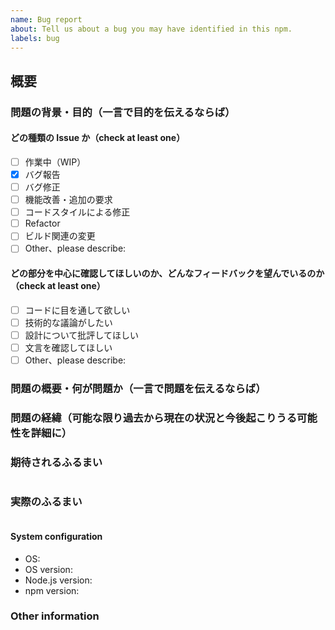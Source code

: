 ```yaml
---
name: Bug report
about: Tell us about a bug you may have identified in this npm.
labels: bug
---
```


<!-- ISSUE TEMPLATE -->

## 概要

<!-- Issueタイトルの日訳プラスアルファ -->

### 問題の背景・目的（一言で目的を伝えるならば）

<!-- 何ができるように or できないようになるのか（2、3行） -->
<!-- 変数のスコープを限定し，デバッグをしやすくするため -->

<!-- Update "[ ]" to "[x]" to check a box -->

#### どの種類の Issue か（check at least one）

- [ ] 作業中（WIP）
- [x] バグ報告
- [ ] バグ修正
- [ ] 機能改善・追加の要求
- [ ] コードスタイルによる修正
- [ ] Refactor
- [ ] ビルド関連の変更
- [ ] Other、please describe:

#### どの部分を中心に確認してほしいのか、どんなフィードバックを望んでいるのか（check at least one）

- [ ] コードに目を通して欲しい
- [ ] 技術的な議論がしたい
- [ ] 設計について批評してほしい
- [ ] 文言を確認してほしい
- [ ] Other、please describe:

### 問題の概要・何が問題か（一言で問題を伝えるならば）

<!-- message変数が様々な場所から呼ばれる可能性がある -->

### 問題の経緯（可能な限り過去から現在の状況と今後起こりうる可能性を詳細に）

<!-- 今まで，開発のスピードを重視してコードの可読性を無視してきた．-->
<!-- いよいよ，複雑になっていき一度整理を行う必要が出てきた．-->
<!-- 現在，message文字列をグローバル領域に持っている -->
<!-- そのため，message変数が様々な場所から呼ばれる可能性がある -->
<!-- 変数のスコープを限定し，デバッグや機能追加をしやすくするため -->

### 期待されるふるまい

<!-- Tell us what should happen -->

```

```

### 実際のふるまい

<!-- Tell us what happens instead -->

```

```

#### System configuration

<!--

## for Mac

```zsh
sw_vers -productName | xargs -I {} echo '- OS: '{}
sw_vers -productVersion | xargs -I {} echo '- OS version: '{}
node -v | xargs -I {} echo '- Node.js version: '{}
npm -v | xargs -I {} echo '- npm version: '{}
```

## for Ubuntu

```zsh
cat /etc/os-release | grep ^ID= | sed -E 's/ID=//g' | xargs -I {} echo '- OS: '{}
cat /etc/os-release | grep ^VERSION_ID= | sed -E 's/VERSION_ID=//g; s/\"//g' | xargs -I {} echo '- OS version: '{}
node -v | xargs -I {} echo '- Node.js version: '{}
npm -v | xargs -I {} echo '- npm version: '{}
```

-->

- OS:
- OS version:
- Node.js version:
- npm version:

### Other information

<!-- you want to write anything -->
<!-- mention -->
